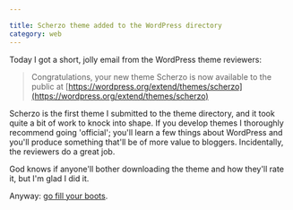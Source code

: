 ```yaml
---

title: Scherzo theme added to the WordPress directory
category: web
---
```


Today I got a short, jolly email from the WordPress theme reviewers:


> Congratulations, your new theme Scherzo is now available to the public at [https://wordpress.org/extend/themes/scherzo](https://wordpress.org/extend/themes/scherzo)

Scherzo is the first theme I submitted to the theme directory, and it took quite a bit of work to knock into shape. If you develop themes I thoroughly recommend going 'official'; you'll learn a few things about WordPress and you'll produce something that'll be of more value to bloggers. Incidentally, the reviewers do a great job.

God knows if anyone'll bother downloading the theme and how they'll rate it, but I'm glad I did it.

Anyway: [go fill your boots](https://wordpress.org/extend/themes/scherzo).
